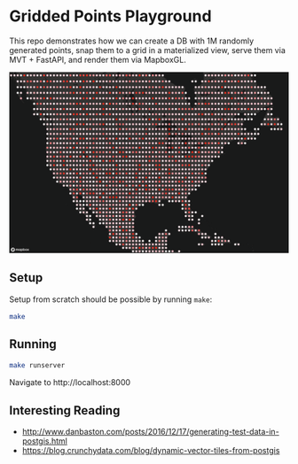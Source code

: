 # Gridded Points Playground

This repo demonstrates how we can create a DB with 1M randomly generated points, snap them to a grid in a materialized view, serve them via MVT + FastAPI, and render them via MapboxGL.

![](preview.png)

## Setup 

Setup from scratch should be possible by running `make`:

```sh
make
```

## Running

```sh
make runserver
```

Navigate to http://localhost:8000

## Interesting Reading

* http://www.danbaston.com/posts/2016/12/17/generating-test-data-in-postgis.html
* https://blog.crunchydata.com/blog/dynamic-vector-tiles-from-postgis
